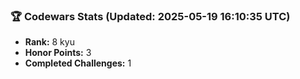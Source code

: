 ### 🏆 Codewars Stats (Updated: 2025-05-19 16:10:35 UTC)

- **Rank:** 8 kyu
- **Honor Points:** 3
- **Completed Challenges:** 1
